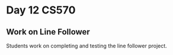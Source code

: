 # Day 12 CS570
## Work on Line Follower 

Students work on completing and testing the line follower project.